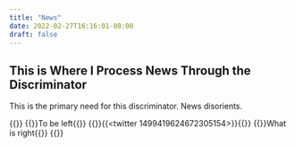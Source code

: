 ```yaml
---
title: "News"
date: 2022-02-27T16:16:01-08:00
draft: false
---
```


## This is Where I Process News Through the Discriminator

This is the primary need for this discriminator. News disorients.

{{<d main="Zuby comments on the central role of news in Democrat governance, and how it is easily corrupted" >}}
    {{<dc column="left">}}To be left{{</dc>}}
    {{<dc column="middle">}}{{<twitter 1499419624672305154>}}{{</dc>}}
    {{<dc column="right" >}}What is right{{</dc>}}
{{</d>}}
